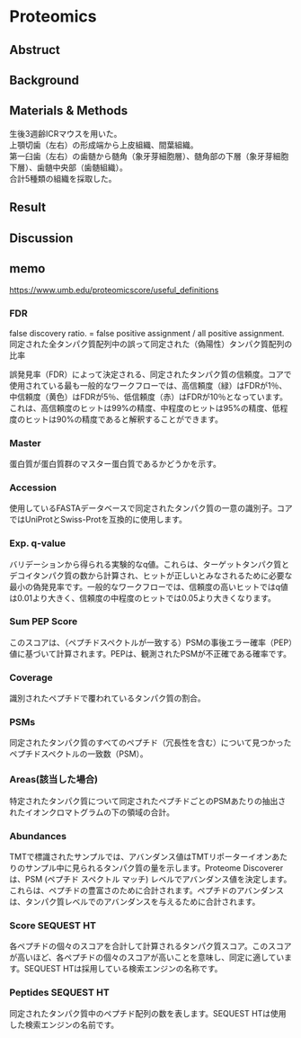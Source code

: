 # Proteomics

## Abstruct


## Background


## Materials & Methods

生後3週齢ICRマウスを用いた。  
上顎切歯（左右）の形成端から上皮組織、間葉組織。  
第一臼歯（左右）の歯髄から髄角（象牙芽細胞層）、髄角部の下層（象牙芽細胞下層）、歯髄中央部（歯髄組織）。  
合計5種類の組織を採取した。

## Result

## Discussion

## memo

https://www.umb.edu/proteomicscore/useful_definitions

### FDR

false discovery ratio. = false positive assignment / all positive assignment.  
同定された全タンパク質配列中の誤って同定された（偽陽性）タンパク質配列の比率

誤発見率（FDR）によって決定される、同定されたタンパク質の信頼度。コアで使用されている最も一般的なワークフローでは、高信頼度（緑）はFDRが1％、中信頼度（黄色）はFDRが5％、低信頼度（赤）はFDRが10％となっています。これは、高信頼度のヒットは99%の精度、中程度のヒットは95%の精度、低程度のヒットは90%の精度であると解釈することができます。

### Master

蛋白質が蛋白質群のマスター蛋白質であるかどうかを示す。

### Accession

使用しているFASTAデータベースで同定されたタンパク質の一意の識別子。コアではUniProtとSwiss-Protを互換的に使用します。

### Exp. q-value

バリデーションから得られる実験的なq値。これらは、ターゲットタンパク質とデコイタンパク質の数から計算され、ヒットが正しいとみなされるために必要な最小の偽発見率です。一般的なワークフローでは、信頼度の高いヒットではq値は0.01より大きく、信頼度の中程度のヒットでは0.05より大きくなります。


### Sum PEP Score

このスコアは、（ペプチドスペクトルが一致する）PSMの事後エラー確率（PEP）値に基づいて計算されます。PEPは、観測されたPSMが不正確である確率です。

### Coverage

識別されたペプチドで覆われているタンパク質の割合。

### PSMs

同定されたタンパク質のすべてのペプチド（冗長性を含む）について見つかったペプチドスペクトルの一致数（PSM）。


### Areas(該当した場合)

特定されたタンパク質について同定されたペプチドごとのPSMあたりの抽出されたイオンクロマトグラムの下の領域の合計。

### Abundances

TMTで標識されたサンプルでは、アバンダンス値はTMTリポーターイオンあたりのサンプル中に見られるタンパク質の量を示します。Proteome Discoverer は、PSM (ペプチド スペクトル マッチ) レベルでアバンダンス値を決定します。これらは、ペプチドの豊富さのために合計されます。ペプチドのアバンダンスは、タンパク質レベルでのアバンダンスを与えるために合計されます。


### Score SEQUEST HT

各ペプチドの個々のスコアを合計して計算されるタンパク質スコア。このスコアが高いほど、各ペプチドの個々のスコアが高いことを意味し、同定に適しています。SEQUEST HTは採用している検索エンジンの名称です。

### Peptides SEQUEST HT

同定されたタンパク質中のペプチド配列の数を表します。SEQUEST HTは使用した検索エンジンの名前です。




















































